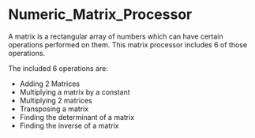 # Numeric_Matrix_Processor
A matrix is a rectangular array of numbers which can have certain operations performed on them. This matrix processor includes 6 of those operations.

The included 6 operations are:

- Adding 2 Matrices
- Multiplying a matrix by a constant
- Multiplying 2 matrices
- Transposing a matrix
- Finding the determinant of a matrix
- Finding the inverse of a matrix 
